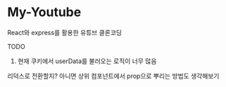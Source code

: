 # My-Youtube

React와 express를 활용한 유튜브 클론코딩



TODO

1. 현재 쿠키에서 userData를 불러오는 로직이 너무 많음

리덕스로 전환할지? 아니면 상위 컴포넌트에서 prop으로 뿌리는 방법도 생각해보기
